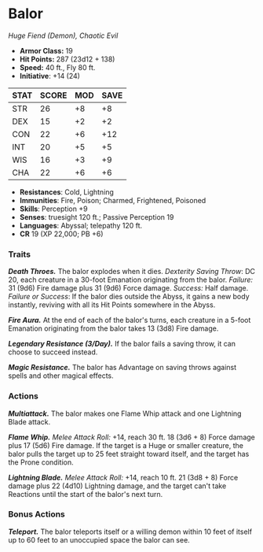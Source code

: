 # Balor

*Huge Fiend (Demon), Chaotic Evil*

- **Armor Class:** 19
- **Hit Points:** 287 (23d12 + 138)
- **Speed:** 40 ft., Fly 80 ft.
- **Initiative**: +14 (24)

|STAT|SCORE|MOD|SAVE|
| --- | --- | --- | ---- |
| STR | 26 | +8 | +8 |
| DEX | 15 | +2 | +2 |
| CON | 22 | +6 | +12 |
| INT | 20 | +5 | +5 |
| WIS | 16 | +3 | +9 |
| CHA | 22 | +6 | +6 |

- **Resistances**: Cold, Lightning
- **Immunities**: Fire, Poison; Charmed, Frightened, Poisoned
- **Skills**: Perception +9
- **Senses**: truesight 120 ft.; Passive Perception 19
- **Languages**: Abyssal; telepathy 120 ft.
- **CR** 19 (XP 22,000; PB +6)

### Traits

***Death Throes.*** The balor explodes when it dies. *Dexterity Saving Throw*: DC 20, each creature in a 30-foot Emanation originating from the balor. *Failure:*  31 (9d6) Fire damage plus 31 (9d6) Force damage. *Success:*  Half damage. *Failure or Success*:  If the balor dies outside the Abyss, it gains a new body instantly, reviving with all its Hit Points somewhere in the Abyss.

***Fire Aura.*** At the end of each of the balor's turns, each creature in a 5-foot Emanation originating from the balor takes 13 (3d8) Fire damage.

***Legendary Resistance (3/Day).*** If the balor fails a saving throw, it can choose to succeed instead.

***Magic Resistance.*** The balor has Advantage on saving throws against spells and other magical effects.


### Actions

***Multiattack.*** The balor makes one Flame Whip attack and one Lightning Blade attack.

***Flame Whip.*** *Melee Attack Roll:* +14, reach 30 ft. 18 (3d6 + 8) Force damage plus 17 (5d6) Fire damage. If the target is a Huge or smaller creature, the balor pulls the target up to 25 feet straight toward itself, and the target has the Prone condition.

***Lightning Blade.*** *Melee Attack Roll:* +14, reach 10 ft. 21 (3d8 + 8) Force damage plus 22 (4d10) Lightning damage, and the target can't take Reactions until the start of the balor's next turn.


### Bonus Actions

***Teleport.*** The balor teleports itself or a willing demon within 10 feet of itself up to 60 feet to an unoccupied space the balor can see.
